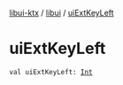 [libui-ktx](../index.md) / [libui](index.md) / [uiExtKeyLeft](./ui-ext-key-left.md)

# uiExtKeyLeft

`val uiExtKeyLeft: `[`Int`](https://kotlinlang.org/api/latest/jvm/stdlib/kotlin/-int/index.html)